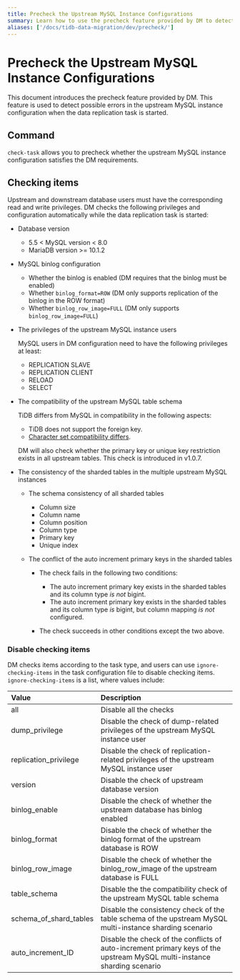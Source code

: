```yaml
---
title: Precheck the Upstream MySQL Instance Configurations
summary: Learn how to use the precheck feature provided by DM to detect errors in the upstream MySQL instance configurations.
aliases: ['/docs/tidb-data-migration/dev/precheck/']
---
```


# Precheck the Upstream MySQL Instance Configurations

This document introduces the precheck feature provided by DM. This feature is used to detect possible errors in the upstream MySQL instance configuration when the data replication task is started.

## Command

`check-task` allows you to precheck whether the upstream MySQL instance configuration satisfies the DM requirements.

## Checking items

Upstream and downstream database users must have the corresponding read and write privileges. DM checks the following privileges and configuration automatically while the data replication task is started:

+ Database version

    - 5.5 < MySQL version < 8.0
    - MariaDB version >= 10.1.2

+ MySQL binlog configuration

    - Whether the binlog is enabled (DM requires that the binlog must be enabled)
    - Whether `binlog_format=ROW` (DM only supports replication of the binlog in the ROW format)
    - Whether `binlog_row_image=FULL` (DM only supports `binlog_row_image=FULL`)

+ The privileges of the upstream MySQL instance users

    MySQL users in DM configuration need to have the following privileges at least:

    - REPLICATION SLAVE
    - REPLICATION CLIENT
    - RELOAD
    - SELECT

+ The compatibility of the upstream MySQL table schema

    TiDB differs from MySQL in compatibility in the following aspects:

    - TiDB does not support the foreign key.
    - [Character set compatibility differs](https://pingcap.com/docs/stable/reference/sql/character-set/).

    DM will also check whether the primary key or unique key restriction exists in all upstream tables. This check is introduced in v1.0.7.

+ The consistency of the sharded tables in the multiple upstream MySQL instances

    + The schema consistency of all sharded tables

        - Column size
        - Column name
        - Column position
        - Column type
        - Primary key
        - Unique index

    + The conflict of the auto increment primary keys in the sharded tables

        - The check fails in the following two conditions:

            - The auto increment primary key exists in the sharded tables and its column type *is not* bigint.
            - The auto increment primary key exists in the sharded tables and its column type *is* bigint, but column mapping *is not* configured.

        - The check succeeds in other conditions except the two above.

### Disable checking items

DM checks items according to the task type, and users can use `ignore-checking-items` in the task configuration file to disable checking items. `ignore-checking-items` is a list, where values include:

| Value  | Description   |
| :----  | :-----|
| all | Disable all the checks |
| dump_privilege | Disable the check of dump-related privileges of the upstream MySQL instance user |
| replication_privilege | Disable the check of replication-related privileges of the upstream MySQL instance user |
| version | Disable the check of upstream database version |
| binlog_enable | Disable the check of whether the upstream database has binlog enabled |
| binlog_format | Disable the check of whether the binlog format of the upstream database is ROW |
| binlog_row_image |  Disable the check of whether the binlog_row_image of the upstream database is FULL|
| table_schema | Disable the the compatibility check of the upstream MySQL table schema |
| schema_of_shard_tables | Disable the consistency check of the table schema of the upstream MySQL multi-instance sharding scenario |
| auto_increment_ID | Disable the check of the conflicts of auto-increment primary keys of the upstream MySQL multi-instance sharding scenario |